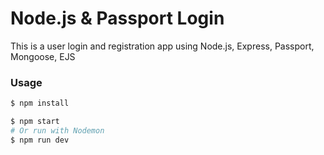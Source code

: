 # Node.js & Passport Login

This is a user login and registration app using 
Node.js,
 Express,
  Passport, 
  Mongoose, 
  EJS 



### Usage

```sh
$ npm install
```

```sh
$ npm start
# Or run with Nodemon
$ npm run dev


